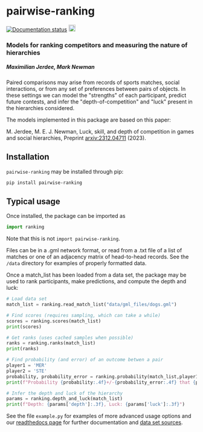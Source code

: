 # pairwise-ranking
<a href='https://pairwise-ranking.readthedocs.io/en/latest/?badge=latest'> <img src='https://readthedocs.org/projects/pairwise-ranking/badge/?version=latest' alt='Documentation status' /></a> <a href="https://badge.fury.io/py/pairwise-ranking"><img src="https://badge.fury.io/py/pairwise-ranking.svg" alt="PyPI status" height="18"></a> <br>

### Models for ranking competitors and measuring the nature of hierarchies

##### Maximilian Jerdee, Mark Newman

Paired comparisons may arise from records of sports matches, social interactions, or from any set of preferences between pairs of objects. In these settings we can model the "strengths" of each participant, predict future contests, and infer the "depth-of-competition" and "luck" present in the hierarchies considered. <br>

The models implemented in this package are based on this paper:

M. Jerdee, M. E. J. Newman, Luck, skill, and depth of competition in games and social hierarchies, Preprint <a href="https://arxiv.org/abs/2312.04711">arxiv:2312.04711</a>
(2023).

## Installation
`pairwise-ranking` may be installed through pip:

```bash
pip install pairwise-ranking
```

## Typical usage
Once installed, the package can be imported as
```python
import ranking
```
Note that this is not `import pairwise-ranking`.

Files can be in a .gml network format, or read from a .txt file of a list of matches or one of an adjacency matrix of head-to-head records. See the `/data` directory for examples of properly formatted data.

Once a match_list has been loaded from a data set, the package may be used to rank participants, make predictions, and compute the depth and luck:
```python
# Load data set
match_list = ranking.read_match_list("data/gml_files/dogs.gml")

# Find scores (requires sampling, which can take a while)
scores = ranking.scores(match_list)
print(scores)

# Get ranks (uses cached samples when possible)
ranks = ranking.ranks(match_list)
print(ranks)

# Find probability (and error) of an outcome betwen a pair
player1 = 'MER'
player2 = 'STE'
probability, probability_error = ranking.probability(match_list,player1,player2)
print(f"Probability {probability:.4f}+/-{probability_error:.4f} that {player1} beats {player2}")

# Infer the depth and luck of the hierarchy
params = ranking.depth_and_luck(match_list)
print(f"Depth: {params['depth']:.3f}, Luck: {params['luck']:.3f}")
```

See the file `example.py` for examples of more advanced usage options and our <a href="https://pairwise-ranking.readthedocs.io/en/latest">readthedocs page</a> for further documentation and <a href="https://pairwise-ranking.readthedocs.io/en/latest/data.html">data set sources</a>. 